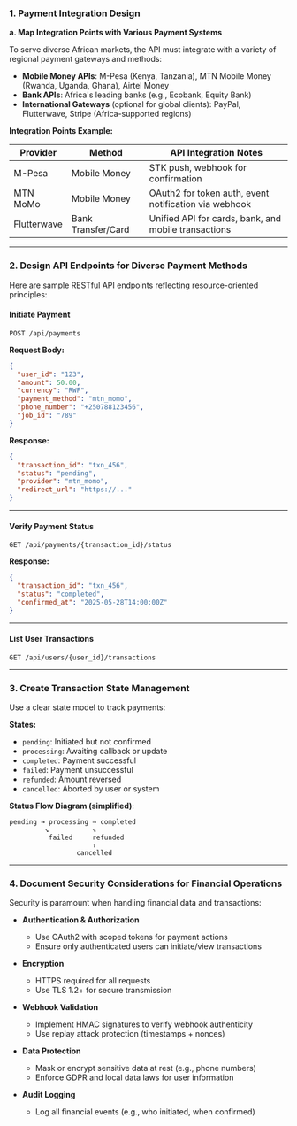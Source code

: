 ### **1. Payment Integration Design**

**a. Map Integration Points with Various Payment Systems**

To serve diverse African markets, the API must integrate with a variety of regional payment gateways and methods:

* **Mobile Money APIs**: M-Pesa (Kenya, Tanzania), MTN Mobile Money (Rwanda, Uganda, Ghana), Airtel Money
* **Bank APIs**: Africa's leading banks (e.g., Ecobank, Equity Bank)
* **International Gateways** (optional for global clients): PayPal, Flutterwave, Stripe (Africa-supported regions)

**Integration Points Example:**

| Provider    | Method             | API Integration Notes                                 |
| ----------- | ------------------ | ----------------------------------------------------- |
| M-Pesa      | Mobile Money       | STK push, webhook for confirmation                    |
| MTN MoMo    | Mobile Money       | OAuth2 for token auth, event notification via webhook |
| Flutterwave | Bank Transfer/Card | Unified API for cards, bank, and mobile transactions  |

---

### **2. Design API Endpoints for Diverse Payment Methods**

Here are sample RESTful API endpoints reflecting resource-oriented principles:

#### **Initiate Payment**

```http
POST /api/payments
```

**Request Body:**

```json
{
  "user_id": "123",
  "amount": 50.00,
  "currency": "RWF",
  "payment_method": "mtn_momo",
  "phone_number": "+250788123456",
  "job_id": "789"
}
```

**Response:**

```json
{
  "transaction_id": "txn_456",
  "status": "pending",
  "provider": "mtn_momo",
  "redirect_url": "https://..."
}
```

---

#### **Verify Payment Status**

```http
GET /api/payments/{transaction_id}/status
```

**Response:**

```json
{
  "transaction_id": "txn_456",
  "status": "completed",
  "confirmed_at": "2025-05-28T14:00:00Z"
}
```

---

#### **List User Transactions**

```http
GET /api/users/{user_id}/transactions
```

---

### **3. Create Transaction State Management**

Use a clear state model to track payments:

**States:**

* `pending`: Initiated but not confirmed
* `processing`: Awaiting callback or update
* `completed`: Payment successful
* `failed`: Payment unsuccessful
* `refunded`: Amount reversed
* `cancelled`: Aborted by user or system

**Status Flow Diagram (simplified)**:

```
pending → processing → completed
         ↘           ↘
          failed     refunded
                     ↑
                 cancelled
```

---

### **4. Document Security Considerations for Financial Operations**

Security is paramount when handling financial data and transactions:

* **Authentication & Authorization**

  * Use OAuth2 with scoped tokens for payment actions
  * Ensure only authenticated users can initiate/view transactions

* **Encryption**

  * HTTPS required for all requests
  * Use TLS 1.2+ for secure transmission

* **Webhook Validation**

  * Implement HMAC signatures to verify webhook authenticity
  * Use replay attack protection (timestamps + nonces)

* **Data Protection**

  * Mask or encrypt sensitive data at rest (e.g., phone numbers)
  * Enforce GDPR and local data laws for user information

* **Audit Logging**

  * Log all financial events (e.g., who initiated, when confirmed)

